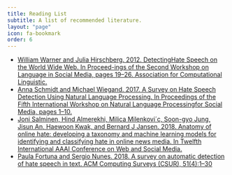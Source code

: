```yaml
---
title: Reading List
subtitle: A list of recommended literature.
layout: "page"
icon: fa-bookmark
order: 6
---
```


- [William Warner and Julia Hirschberg. 2012. DetectingHate Speech on the World Wide Web. In Proceed-ings of the Second Workshop on Language in Social Media, pages 19–26. Association for Computational Linguistic.](http://citeseerx.ist.psu.edu/viewdoc/download?doi=10.1.1.361.9710&rep=rep1&type=pdf#page=29)
- [Anna Schmidt and Michael Wiegand. 2017. A Survey on Hate Speech Detection Using Natural Language Processing. In Proceedings of the Fifth International Workshop on Natural Language Processingfor Social Media, pages 1–10.](https://www.aclweb.org/anthology/W17-1101.pdf)
- [Joni Salminen, Hind Almerekhi, Milica Milenkovi´c, Soon-gyo Jung, Jisun An, Haewoon Kwak, and Bernard J Jansen. 2018. Anatomy of online hate: developing a taxonomy and machine learning models for identifying and classifying hate in online news media. In Twelfth International AAAI Conference on Web and Social Media.](https://www.aaai.org/ocs/index.php/ICWSM/ICWSM18/paper/viewFile/17885/17024)
- [Paula Fortuna and Sergio Nunes. 2018. A survey on automatic detection of hate speech in text. ACM Computing Surveys (CSUR), 51(4):1–30](https://dl.acm.org/doi/pdf/10.1145/3232676)